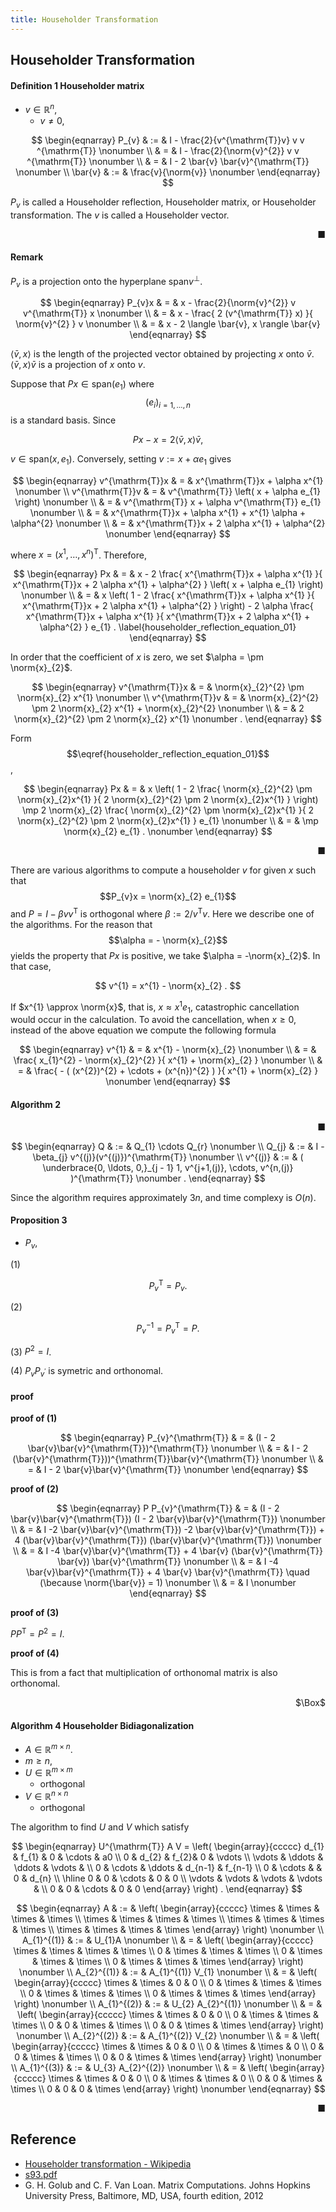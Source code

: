 ```yaml
---
title: Householder Transformation
---
```


## Householder Transformation


#### Definition 1 Householder matrix
* $v \in \mathbb{R}^{n}$,
    * $v \neq 0$,

$$
\begin{eqnarray}
    P_{v}
    & := &
        I
        -
        \frac{2}{v^{\mathrm{T}}v}
        v v ^{\mathrm{T}}
    \nonumber
    \\
    & = &
        I
        -
        \frac{2}{\norm{v}^{2}}
        v v ^{\mathrm{T}}
    \nonumber
    \\
    & = &
        I
        -
        2
        \bar{v} \bar{v}^{\mathrm{T}}
    \nonumber
    \\
    \bar{v}
    & := &
        \frac{v}{\norm{v}}
    \nonumber
\end{eqnarray}
$$

$P_{v}$ is called a Householder reflection, Householder matrix, or Householder transformation.
The $v$ is called a Householder vector.

<div class="end-of-statement" style="text-align: right">■</div>

#### Remark
$P_{v}$ is a projection onto the hyperplane $\mathrm{span}{v}^{\perp}$.

$$
\begin{eqnarray}
    P_{v}x
    & = &
        x
        -
        \frac{2}{\norm{v}^{2}}
        v v^{\mathrm{T}}
        x
    \nonumber
    \\
    & = &
        x
        -
        \frac{
            2 (v^{\mathrm{T}} x)
        }{
            \norm{v}^{2}
        }
        v
    \nonumber
    \\
    & = &
        x
        -
        2
        \langle \bar{v}, x \rangle
        \bar{v}
\end{eqnarray}
$$

$\langle \bar{v}, x \rangle$ is the length of the projected vector obtained by projecting $x$ onto $\bar{v}$.
$\langle \bar{v}, x \rangle \bar{v}$ is a projection of $x$ onto $v$.

Suppose that $Px \in \mathrm{span}(e_{1})$ where $$(e_{i})_{i=1,\ldots,n}$$ is a standard basis.
Since

$$
    Px - x
    =
    2
    \langle \bar{v}, x \rangle
    \bar{v},
$$

$v \in \mathrm{span}(x, e_{1})$.
Conversely, setting $v := x + \alpha e_{1}$ gives

$$
\begin{eqnarray}
    v^{\mathrm{T}}x
    & = &
        x^{\mathrm{T}}x
        +
        \alpha x^{1}
    \nonumber
    \\
    v^{\mathrm{T}}v
    & = &
        v^{\mathrm{T}}
        \left(
            x
            +
            \alpha
            e_{1}
        \right)
    \nonumber
    \\
    & = &
        v^{\mathrm{T}}
        x
        +
        \alpha
        v^{\mathrm{T}}
        e_{1}
    \nonumber
    \\
     & = &
        x^{\mathrm{T}}x
        +
        \alpha x^{1}
        +
        x^{1}
        \alpha
        +
        \alpha^{2}
    \nonumber
    \\
     & = &
        x^{\mathrm{T}}x
        +
        2
        \alpha x^{1}
        +
        \alpha^{2}
    \nonumber
\end{eqnarray}
$$

where $x = (x^{1}, \ldots, x^{n})^{\mathrm{T}}$.
Therefore,

$$
\begin{eqnarray}
    Px
    & = &
        x
        -
        2
        \frac{
            x^{\mathrm{T}}x + \alpha x^{1}
        }{
            x^{\mathrm{T}}x + 2 \alpha x^{1} + \alpha^{2}
        }
        \left(
            x
            +
            \alpha e_{1}
        \right)
    \nonumber
    \\
    & = &
        x
        \left(
            1
            -
            2
            \frac{
                x^{\mathrm{T}}x + \alpha x^{1}
            }{
                x^{\mathrm{T}}x + 2 \alpha x^{1} + \alpha^{2}
            }
        \right)
        -
        2
        \alpha
        \frac{
            x^{\mathrm{T}}x + \alpha x^{1}
        }{
            x^{\mathrm{T}}x + 2 \alpha x^{1} + \alpha^{2}
        }
        e_{1}
    .
    \label{householder_reflection_equation_01}
\end{eqnarray}
$$

In order that the coefficient of $x$ is zero, we set $\alpha = \pm \norm{x}_{2}$.

$$
\begin{eqnarray}
    v^{\mathrm{T}}x
    & = &
        \norm{x}_{2}^{2}
        \pm
        \norm{x}_{2} x^{1}
    \nonumber
    \\
    v^{\mathrm{T}}v
    & = &
        \norm{x}_{2}^{2}
        \pm
        2
        \norm{x}_{2} x^{1}
        +
        \norm{x}_{2}^{2}
    \nonumber
    \\
    & = &
        2
        \norm{x}_{2}^{2}
        \pm
        2
        \norm{x}_{2} x^{1}
    \nonumber
    .
\end{eqnarray}
$$

Form $$\eqref{householder_reflection_equation_01}$$,

$$
\begin{eqnarray}
    Px
    & = &
        x
        \left(
            1
            -
            2
            \frac{
                \norm{x}_{2}^{2}
                \pm
                \norm{x}_{2}x^{1}
            }{
                2
                \norm{x}_{2}^{2}
                \pm
                2
                \norm{x}_{2}x^{1}
            }
        \right)
        \mp
        2
        \norm{x}_{2}
        \frac{
            \norm{x}_{2}^{2}
            \pm
            \norm{x}_{2}x^{1}
        }{
            2
            \norm{x}_{2}^{2}
            \pm
            2
            \norm{x}_{2}x^{1}
        }
        e_{1}
    \nonumber
    \\
    & = &
        \mp
        \norm{x}_{2}
        e_{1}
    .
    \nonumber
\end{eqnarray}
$$

<div class="end-of-statement" style="text-align: right">■</div>

There are various algorithms to compute a householder $v$ for given $x$ such that $$P_{v}x = \norm{x}_{2} e_{1}$$ and $P = I - \beta v v^{\mathrm{T}}$ is orthogonal where $\beta := 2 / v^{\mathrm{T}}v$.
Here we describe one of the algorithms.
For the reason that $$\alpha = - \norm{x}_{2}$$ yields the property that $Px$ is positive, we take $\alpha = -\norm{x}_{2}$.
In that case,

$$
    v^{1}
    =
    x^{1}
    -
    \norm{x}_{2}
    .
$$

If $x^{1} \approx \norm{x}$, that is, $x \approx x^{1}e_{1}$, catastrophic cancellation would occur in the calculation.
To avoid the cancellation, when $x \ge 0$, instead of the above equation we compute the following formula

$$
\begin{eqnarray}
    v^{1}
    & = &
        x^{1}
        -
        \norm{x}_{2}
    \nonumber
    \\
    & = &
        \frac{
            x_{1}^{2}
            -
            \norm{x}_{2}^{2}
        }{
            x^{1} + \norm{x}_{2}
        }
    \nonumber
    \\
    & = &
        \frac{
            -
            (
                (x^{2})^{2}
                +
                \cdots
                +
                (x^{n})^{2}
            )
        }{
            x^{1} + \norm{x}_{2}
        }
    \nonumber
\end{eqnarray}
$$

#### Algorithm 2

<p class="pseudocode-js">
<pre class="pseudocode-js-code" style="display:none">
    \begin{algorithm}
    \caption{Computing Householder Vector}
    \begin{algorithmic}
    \PROCEDURE{ComputeHouseholderVector}{$x$}
        \STATE $n := \mathrm{length}(x)$
        \STATE $\sigma := (x^{2:n})^{\mathrm{T}}x^{2:n}$
        \COMMENT{$2(n - 1)$ flops}
        \STATE $
            v :=
            \left(
                \begin{array}{c}
                    1
                    \\
                    x^{2:n}
                \end{array}
            \right)
        $,
        \IF{$\sigma = 0$}
            \COMMENT{$x$ is contained in span $e_{1}$}
            \STATE $\beta := 0$
        \ELSE
            \STATE $\mu := \sqrt{(x^{1})^{2} + \sigma}$
            \COMMENT{norm of $x$}
            \IF{ $x^{1} \le 0$ }
                \STATE $v^{1} \leftarrow x^{1} - \mu$
            \ELSE
                \COMMENT{to avoid catastrophic cancellation}
                \STATE $v^{1} \leftarrow -\sigma/(x^{1} + \mu)$
            \ENDIF
            \STATE $\beta := 2 (v^{1})^{2} / (\sigma + (v^{1})^{2})$
            \STATE $v \leftarrow v / v^{1}$
            \COMMENT{$n$ flops}
        \ENDIF
        \RETURN $(v, \beta)$
    \ENDPROCEDURE
    \end{algorithmic}
    \end{algorithm}
</pre>
</p>

<div class="end-of-statement" style="text-align: right">■</div>

$$
\begin{eqnarray}
    Q
    & := &
        Q_{1} \cdots Q_{r}
    \nonumber
    \\
    Q_{j}
    & := &
        I - \beta_{j} v^{(j)}(v^{(j)})^{\mathrm{T}}
    \nonumber
    \\
    v^{(j)}
    & := &
        (
            \underbrace{0, \ldots, 0,}_{j - 1}
            1,
            v^{j+1,(j)},
            \cdots,
            v^{n,(j)}
        )^{\mathrm{T}}
    \nonumber
    .
\end{eqnarray}
$$

Since the algorithm requires approximately $3n$, and time complexy is $O(n)$.

#### Proposition 3
* $P_{v}$,

(1)

$$
    P_{v}^{\mathrm{T}} = P_{v}
    .
$$

(2)

$$
    P_{v}^{-1} = P_{v}^{\mathrm{T}} = P
    .
$$

(3) $P^{2} = I$.

(4) $P_{v}P_{v^{\prime}}$ is symetric and orthonomal.

#### proof

**proof of (1)**

$$
\begin{eqnarray}
    P_{v}^{\mathrm{T}}
    & = &
        (I - 2 \bar{v}\bar{v}^{\mathrm{T}})^{\mathrm{T}}
    \nonumber
    \\
    & = &
        I
        -
        2 (\bar{v}^{\mathrm{T}}))^{\mathrm{T}}\bar{v}^{\mathrm{T}}
    \nonumber
    \\
    & = &
        I
        -
        2 \bar{v}\bar{v}^{\mathrm{T}}
    \nonumber
\end{eqnarray}
$$

**proof of (2)**

$$
\begin{eqnarray}
    P
    P_{v}^{\mathrm{T}}
    & = &
        (I - 2 \bar{v}\bar{v}^{\mathrm{T}})
        (I - 2 \bar{v}\bar{v}^{\mathrm{T}})
    \nonumber
    \\
    & = &
        I
        -2 \bar{v}\bar{v}^{\mathrm{T}})
        -2 \bar{v}\bar{v}^{\mathrm{T}})
        +
        4
        (\bar{v}\bar{v}^{\mathrm{T}})
        (\bar{v}\bar{v}^{\mathrm{T}})
    \nonumber
    \\
    & = &
        I
        -4 \bar{v}\bar{v}^{\mathrm{T}}
        +
        4
        \bar{v}
        (\bar{v}^{\mathrm{T}} \bar{v})
        \bar{v}^{\mathrm{T}}
    \nonumber
    \\
    & = &
        I
        -4 \bar{v}\bar{v}^{\mathrm{T}}
        +
        4
        \bar{v}
        \bar{v}^{\mathrm{T}}
        \quad
        (\because \norm{\bar{v}} = 1)
    \nonumber
    \\
    & = &
        I
    \nonumber
\end{eqnarray}
$$

**proof of (3)**

$PP^{\mathrm{T}} = P^{2} = I$.

**proof of (4)**

This is from a fact that multiplication of orthonomal matrix is also orthonomal.

<div class="QED" style="text-align: right">$\Box$</div>

#### Algorithm 4 Householder Bidiagonalization
* $A \in \mathbb{R}^{m \times n}$.
* $m \ge n$,
* $U \in \mathbb{R}^{m \times m}$
    * orthogonal
* $V \in \mathbb{R}^{n \times n}$
    * orthogonal

The algorithm to find $U$ and $V$ which satisfy

$$
\begin{eqnarray}
    U^{\mathrm{T}} A V
    =
    \left(
        \begin{array}{ccccc}
            d_{1}   & f_{1}   & 0 & \cdots & a0
            \\
            0 & d_{2} & f_{2}& 0 & \vdots
            \\
            \vdots &  \ddots  & \ddots  & \vdots &
            \\
            0  & \cdots & \ddots & d_{n-1} & f_{n-1}
            \\
            0  & \cdots &   & 0 & d_{n}
            \\
            \hline
            0  & 0 & \cdots & 0 & 0
            \\
            \vdots &  \vdots  & \vdots  & \vdots &
            \\
            0  & 0 & \cdots & 0 & 0
        \end{array}
    \right)
    .
\end{eqnarray}
$$

$$
\begin{eqnarray}
    A
    & := &
        \left(
            \begin{array}{ccccc}
                \times  & \times & \times & \times
                \\
                \times  & \times & \times & \times
                \\
                \times  & \times & \times & \times
                \\
                \times  & \times & \times & \times
            \end{array}
        \right)
    \nonumber
    \\
    A_{1}^{(1)}
    & := &
        U_{1}A
    \nonumber
    \\
    & = &
        \left(
            \begin{array}{ccccc}
                \times  & \times & \times & \times
                \\
                0  & \times & \times & \times
                \\
                0  & \times & \times & \times
                \\
                0  & \times & \times & \times
            \end{array}
        \right)
    \nonumber
    \\
    A_{2}^{(1)}
    & := &
        A_{1}^{(1)}
        V_{1}
    \nonumber
    \\
    & = &
        \left(
            \begin{array}{ccccc}
                \times & \times & 0 & 0
                \\
                0  & \times & \times & \times
                \\
                0  & \times & \times & \times
                \\
                0  & \times & \times & \times
            \end{array}
        \right)
    \nonumber
    \\
    A_{1}^{(2)}
    & := &
        U_{2}
        A_{2}^{(1)}
    \nonumber
    \\
    & = &
        \left(
            \begin{array}{ccccc}
                \times & \times & 0 & 0
                \\
                0 & \times & \times & \times
                \\
                0 & 0 & \times & \times
                \\
                0 & 0 & \times & \times
            \end{array}
        \right)
    \nonumber
    \\
    A_{2}^{(2)}
    & := &
        A_{1}^{(2)}
        V_{2}
    \nonumber
    \\
    & = &
        \left(
            \begin{array}{ccccc}
                \times & \times & 0 & 0
                \\
                0 & \times & \times & 0
                \\
                0 & 0 & \times & \times
                \\
                0 & 0 & \times & \times
            \end{array}
        \right)
    \nonumber
    \\
    A_{1}^{(3)}
    & := &
        U_{3}
        A_{2}^{(2)}
    \nonumber
    \\
    & = &
        \left(
            \begin{array}{ccccc}
                \times & \times & 0 & 0
                \\
                0 & \times & \times & 0
                \\
                0 & 0 & \times & \times
                \\
                0 & 0 & 0 & \times
            \end{array}
        \right)
    \nonumber
\end{eqnarray}
$$

<p class="pseudocode-js">
<pre class="pseudocode-js-code" style="display:none">
    \begin{algorithm}
    \caption{Computing Householder Bidiagonalization}
    \begin{algorithmic}
    \REQUIRE $A \in \mathbb{R}^{m \times n}$
    \PROCEDURE{ComputeHouseholderBidiagonalization}{$A$}
        \FOR{$j = 1$ \TO $n$}
            \STATE $(v, \beta) \leftarrow \mathrm{ComputeHouseholderVector}(A_{j}^{j:m})$
            \STATE $A_{j:m}^{j:n} \leftarrow (I_{m-j+1} - \beta vv^{\mathrm{T}}) A_{j:n}^{j:m}$
            \STATE $A_{j}^{(j+1):m} \leftarrow v^{2:(m-j+1)}$
            \IF{$j \le n - 2$}
                \STATE $(v, \beta) \leftarrow \mathrm{ComputeHouseholderVector}((A_{j}^{j:m})^{\mathrm{T}}))$
                \STATE $A_{(j+1):n}^{j:m} \leftarrow A_{(j+1):n}^{j:m}(I_{n-j} - \beta vv^{\mathrm{T}})$
                \STATE $A_{(j+2):n}^{j} \leftarrow (v^{2:(n-j)})^{\mathrm{T}}$
            \ENDIF
        \ENDFOR
        \RETURN $A$
    \ENDPROCEDURE
    \end{algorithmic}
    \end{algorithm}
</pre>
</p>

<div class="end-of-statement" style="text-align: right">■</div>

## Reference
* [Householder transformation \- Wikipedia](https://en.wikipedia.org/wiki/Householder_transformation)
* [s93\.pdf](http://web.csulb.edu/~tgao/math423/s93.pdf)
* G. H. Golub and C. F. Van Loan. Matrix Computations. Johns Hopkins University Press, Baltimore, MD, USA, fourth edition, 2012
